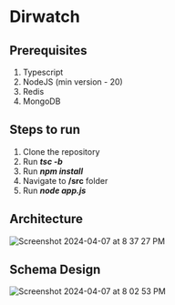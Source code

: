 # Dirwatch

## Prerequisites

1. Typescript
2. NodeJS (min version - 20)
3. Redis
4. MongoDB

## Steps to run

1. Clone the repository
2. Run ***tsc -b***
3. Run ***npm install***
4. Navigate to __/src__ folder
5. Run ***node app.js***

## Architecture

![Screenshot 2024-04-07 at 8 37 27 PM](https://github.com/bharathkumar01-k/dirwatch/assets/42500502/db4c26b2-4b54-484d-8e0b-089f25f388d8)

## Schema Design

![Screenshot 2024-04-07 at 8 02 53 PM](https://github.com/bharathkumar01-k/dirwatch/assets/42500502/69c3e355-5cd5-4654-b0c5-6507dfa6f37e)

